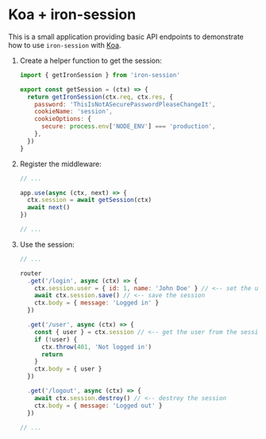 # Koa + iron-session

This is a small application providing basic API endpoints to demonstrate how to
use `iron-session` with [Koa](https://koajs.com/).

1. Create a helper function to get the session:

   ```js
   import { getIronSession } from 'iron-session'

   export const getSession = (ctx) => {
     return getIronSession(ctx.req, ctx.res, {
       password: 'ThisIsNotASecurePasswordPleaseChangeIt',
       cookieName: 'session',
       cookieOptions: {
         secure: process.env['NODE_ENV'] === 'production',
       },
     })
   }
   ```

2. Register the middleware:

   ```js
   // ...

   app.use(async (ctx, next) => {
     ctx.session = await getSession(ctx)
     await next()
   })

   // ...
   ```

3. Use the session:

   ```js
   // ...

   router
     .get('/login', async (ctx) => {
       ctx.session.user = { id: 1, name: 'John Doe' } // <-- set the user in the session
       await ctx.session.save() // <-- save the session
       ctx.body = { message: 'Logged in' }
     })

     .get('/user', async (ctx) => {
       const { user } = ctx.session // <-- get the user from the session
       if (!user) {
         ctx.throw(401, 'Not logged in')
         return
       }
       ctx.body = { user }
     })

     .get('/logout', async (ctx) => {
       await ctx.session.destroy() // <-- destroy the session
       ctx.body = { message: 'Logged out' }
     })

   // ...
   ```
